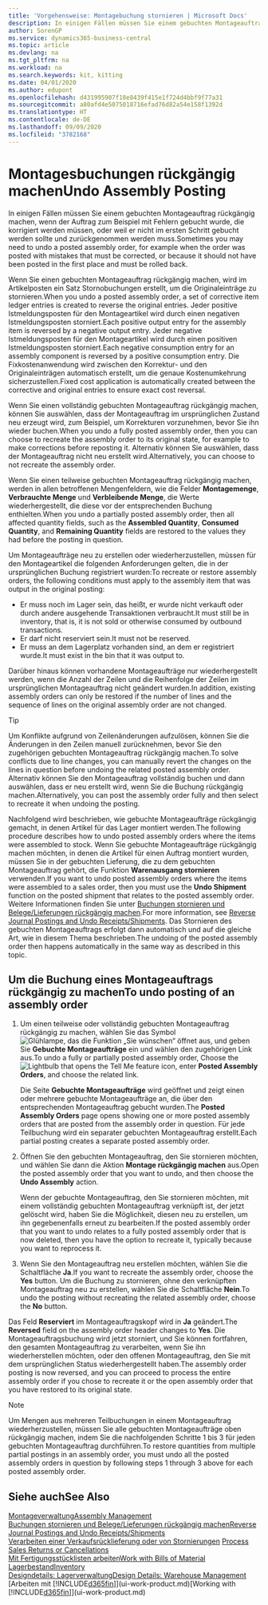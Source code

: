 ```yaml
---
title: 'Vorgehensweise: Montagebuchung stornieren | Microsoft Docs'
description: In einigen Fällen müssen Sie einem gebuchten Montageauftrag rückgängig machen, wenn der Auftrag zum Beispiel mit Fehlern gebucht wurde, die korrigiert werden müssen, oder weil er nicht im ersten Schritt gebucht werden sollte und zurückgenommen werden muss.
author: SorenGP
ms.service: dynamics365-business-central
ms.topic: article
ms.devlang: na
ms.tgt_pltfrm: na
ms.workload: na
ms.search.keywords: kit, kitting
ms.date: 04/01/2020
ms.author: edupont
ms.openlocfilehash: d431995907f18e8439f415e1f724d4bbf9f77a31
ms.sourcegitcommit: a80afd4e5075018716efad76d82a54e158f1392d
ms.translationtype: HT
ms.contentlocale: de-DE
ms.lasthandoff: 09/09/2020
ms.locfileid: "3782168"
---
```

# <a name="undo-assembly-posting"></a><span data-ttu-id="eeae8-103">Montagesbuchungen rückgängig machen</span><span class="sxs-lookup"><span data-stu-id="eeae8-103">Undo Assembly Posting</span></span>
<span data-ttu-id="eeae8-104">In einigen Fällen müssen Sie einem gebuchten Montageauftrag rückgängig machen, wenn der Auftrag zum Beispiel mit Fehlern gebucht wurde, die korrigiert werden müssen, oder weil er nicht im ersten Schritt gebucht werden sollte und zurückgenommen werden muss.</span><span class="sxs-lookup"><span data-stu-id="eeae8-104">Sometimes you may need to undo a posted assembly order, for example when the order was posted with mistakes that must be corrected, or because it should not have been posted in the first place and must be rolled back.</span></span>

<span data-ttu-id="eeae8-105">Wenn Sie einen gebuchten Montageauftrag rückgängig machen, wird im Artikelposten ein Satz Stornobuchungen erstellt, um die Originaleinträge zu stornieren.</span><span class="sxs-lookup"><span data-stu-id="eeae8-105">When you undo a posted assembly order, a set of corrective item ledger entries is created to reverse the original entries.</span></span> <span data-ttu-id="eeae8-106">Jeder positive Istmeldungsposten für den Montageartikel wird durch einen negativen Istmeldungsposten storniert.</span><span class="sxs-lookup"><span data-stu-id="eeae8-106">Each positive output entry for the assembly item is reversed by a negative output entry.</span></span> <span data-ttu-id="eeae8-107">Jeder negative Istmeldungsposten für den Montageartikel wird durch einen positiven Istmeldungsposten storniert.</span><span class="sxs-lookup"><span data-stu-id="eeae8-107">Each negative consumption entry for an assembly component is reversed by a positive consumption entry.</span></span> <span data-ttu-id="eeae8-108">Die Fixkostenanwendung wird zwischen den Korrektur- und den Originaleinträgen automatisch erstellt, um die genaue Kostenumkehrung sicherzustellen.</span><span class="sxs-lookup"><span data-stu-id="eeae8-108">Fixed cost application is automatically created between the corrective and original entries to ensure exact cost reversal.</span></span>  

<span data-ttu-id="eeae8-109">Wenn Sie einen vollständig gebuchten Montageauftrag rückgängig machen, können Sie auswählen, dass der Montageauftrag im ursprünglichen Zustand neu erzeugt wird, zum Beispiel, um Korrekturen vorzunehmen, bevor Sie ihn wieder buchen.</span><span class="sxs-lookup"><span data-stu-id="eeae8-109">When you undo a fully posted assembly order, then you can choose to recreate the assembly order to its original state, for example to make corrections before reposting it.</span></span> <span data-ttu-id="eeae8-110">Alternativ können Sie auswählen, dass der Montageauftrag nicht neu erstellt wird.</span><span class="sxs-lookup"><span data-stu-id="eeae8-110">Alternatively, you can choose to not recreate the assembly order.</span></span>  

<span data-ttu-id="eeae8-111">Wenn Sie einen teilweise gebuchten Montageauftrag rückgängig machen, werden in allen betroffenen Mengenfeldern, wie die Felder **Montagemenge**, **Verbrauchte Menge** und **Verbleibende Menge**, die Werte wiederhergestellt, die diese vor der entsprechenden Buchung enthielten.</span><span class="sxs-lookup"><span data-stu-id="eeae8-111">When you undo a partially posted assembly order, then all affected quantity fields, such as the **Assembled Quantity**, **Consumed Quantity**, and **Remaining Quantity** fields are restored to the values they had before the posting in question.</span></span>  

<span data-ttu-id="eeae8-112">Um Montageaufträge neu zu erstellen oder wiederherzustellen, müssen für den Montageartikel die folgenden Anforderungen gelten, die in der ursprünglichen Buchung registriert wurden:</span><span class="sxs-lookup"><span data-stu-id="eeae8-112">To recreate or restore assembly orders, the following conditions must apply to the assembly item that was output in the original posting:</span></span>  

-   <span data-ttu-id="eeae8-113">Er muss noch im Lager sein, das heißt, er wurde nicht verkauft oder durch andere ausgehende Transaktionen verbraucht.</span><span class="sxs-lookup"><span data-stu-id="eeae8-113">It must still be in inventory, that is, it is not sold or otherwise consumed by outbound transactions.</span></span>  
-   <span data-ttu-id="eeae8-114">Er darf nicht reserviert sein.</span><span class="sxs-lookup"><span data-stu-id="eeae8-114">It must not be reserved.</span></span>  
-   <span data-ttu-id="eeae8-115">Er muss an dem Lagerplatz vorhanden sind, an dem er registriert wurde.</span><span class="sxs-lookup"><span data-stu-id="eeae8-115">It must exist in the bin that it was output to.</span></span>  

<span data-ttu-id="eeae8-116">Darüber hinaus können vorhandene Montageaufträge nur wiederhergestellt werden, wenn die Anzahl der Zeilen und die Reihenfolge der Zeilen im ursprünglichen Montageauftrag nicht geändert wurden.</span><span class="sxs-lookup"><span data-stu-id="eeae8-116">In addition, existing assembly orders can only be restored if the number of lines and the sequence of lines on the original assembly order are not changed.</span></span>  

> [!TIP]  
>  <span data-ttu-id="eeae8-117">Um Konflikte aufgrund von Zeilenänderungen aufzulösen, können Sie die Änderungen in den Zeilen manuell zurücknehmen, bevor Sie den zugehörigen gebuchten Montageauftrag rückgängig machen.</span><span class="sxs-lookup"><span data-stu-id="eeae8-117">To solve conflicts due to line changes, you can manually revert the changes on the lines in question before undoing the related posted assembly order.</span></span> <span data-ttu-id="eeae8-118">Alternativ können Sie den Montageauftrag vollständig buchen und dann auswählen, dass er neu erstellt wird, wenn Sie die Buchung rückgängig machen.</span><span class="sxs-lookup"><span data-stu-id="eeae8-118">Alternatively, you can post the assembly order fully and then select to recreate it when undoing the posting.</span></span>  

<span data-ttu-id="eeae8-119">Nachfolgend wird beschrieben, wie gebuchte Montageaufträge rückgängig gemacht, in denen Artikel für das Lager montiert werden.</span><span class="sxs-lookup"><span data-stu-id="eeae8-119">The following procedure describes how to undo posted assembly orders where the items were assembled to stock.</span></span> <span data-ttu-id="eeae8-120">Wenn Sie gebuchte Montageaufträge rückgängig machen möchten, in denen die Artikel für einen Auftrag montiert wurden, müssen Sie in der gebuchten Lieferung, die zu dem gebuchten Montageauftrag gehört, die Funktion **Warenausgang stornieren** verwenden.</span><span class="sxs-lookup"><span data-stu-id="eeae8-120">If you want to undo posted assembly orders where the items were assembled to a sales order, then you must use the **Undo Shipment** function on the posted shipment that relates to the posted assembly order.</span></span> <span data-ttu-id="eeae8-121">Weitere Informationen finden Sie unter [Buchungen stornieren und Belege/Lieferungen rückgängig machen](finance-how-reverse-journal-posting.md).</span><span class="sxs-lookup"><span data-stu-id="eeae8-121">For more information, see [Reverse Journal Postings and Undo Receipts/Shipments](finance-how-reverse-journal-posting.md).</span></span> <span data-ttu-id="eeae8-122">Das Stornieren des gebuchten Montageauftrags erfolgt dann automatisch und auf die gleiche Art, wie in diesem Thema beschrieben.</span><span class="sxs-lookup"><span data-stu-id="eeae8-122">The undoing of the posted assembly order then happens automatically in the same way as described in this topic.</span></span>  

## <a name="to-undo-posting-of-an-assembly-order"></a><span data-ttu-id="eeae8-123">Um die Buchung eines Montageauftrags rückgängig zu machen</span><span class="sxs-lookup"><span data-stu-id="eeae8-123">To undo posting of an assembly order</span></span>  
1.  <span data-ttu-id="eeae8-124">Um einen teilweise oder vollständig gebuchten Montageauftrag rückgängig zu machen, wählen Sie das Symbol ![Glühlampe, das die Funktion „Sie wünschen“ öffnet](media/ui-search/search_small.png "Was möchten Sie tun?") aus, und geben Sie **Gebuchte Montageaufträge** ein und wählen den zugehörigen Link aus.</span><span class="sxs-lookup"><span data-stu-id="eeae8-124">To undo a fully or partially posted assembly order, Choose the ![Lightbulb that opens the Tell Me feature](media/ui-search/search_small.png "Tell me what you want to do") icon, enter **Posted Assembly Orders**, and choose the related link.</span></span>  

    <span data-ttu-id="eeae8-125">Die Seite **Gebuchte Montageaufträge** wird geöffnet und zeigt einen oder mehrere gebuchte Montageaufträge an, die über den entsprechenden Montageauftrag gebucht wurden.</span><span class="sxs-lookup"><span data-stu-id="eeae8-125">The **Posted Assembly Orders** page opens showing one or more posted assembly orders that are posted from the assembly order in question.</span></span> <span data-ttu-id="eeae8-126">Für jede Teilbuchung wird ein separater gebuchten Montageauftrag erstellt.</span><span class="sxs-lookup"><span data-stu-id="eeae8-126">Each partial posting creates a separate posted assembly order.</span></span>  
2.  <span data-ttu-id="eeae8-127">Öffnen Sie den gebuchten Montageauftrag, den Sie stornieren möchten, und wählen Sie dann die Aktion **Montage rückgängig machen** aus.</span><span class="sxs-lookup"><span data-stu-id="eeae8-127">Open the posted assembly order that you want to undo, and then choose the **Undo Assembly** action.</span></span>  

    <span data-ttu-id="eeae8-128">Wenn der gebuchte Montageauftrag, den Sie stornieren möchten, mit einem vollständig gebuchten Montageauftrag verknüpft ist, der jetzt gelöscht wird, haben Sie die Möglichkeit, diesen neu zu erstellen, um ihn gegebenenfalls erneut zu bearbeiten.</span><span class="sxs-lookup"><span data-stu-id="eeae8-128">If the posted assembly order that you want to undo relates to a fully posted assembly order that is now deleted, then you have the option to recreate it, typically because you want to reprocess it.</span></span>  
3.  <span data-ttu-id="eeae8-129">Wenn Sie den Montageauftrag neu erstellen möchten, wählen Sie die Schaltfläche **Ja**.</span><span class="sxs-lookup"><span data-stu-id="eeae8-129">If you want to recreate the assembly order, choose the **Yes** button.</span></span> <span data-ttu-id="eeae8-130">Um die Buchung zu stornieren, ohne den verknüpften Montageauftrag neu zu erstellen, wählen Sie die Schaltfläche **Nein**.</span><span class="sxs-lookup"><span data-stu-id="eeae8-130">To undo the posting without recreating the related assembly order, choose the **No** button.</span></span>  

<span data-ttu-id="eeae8-131">Das Feld **Reserviert** im Montageauftragskopf wird in **Ja** geändert.</span><span class="sxs-lookup"><span data-stu-id="eeae8-131">The **Reversed** field on the assembly order header changes to **Yes**.</span></span> <span data-ttu-id="eeae8-132">Die Montageauftragsbuchung wird jetzt storniert, und Sie können fortfahren, den gesamten Montageauftrag zu verarbeiten, wenn Sie ihn wiederherstellen möchten, oder den offenen Montageauftrag, den Sie mit dem ursprünglichen Status wiederhergestellt haben.</span><span class="sxs-lookup"><span data-stu-id="eeae8-132">The assembly order posting is now reversed, and you can proceed to process the entire assembly order if you chose to recreate it or the open assembly order that you have restored to its original state.</span></span>  

> [!NOTE]  
>  <span data-ttu-id="eeae8-133">Um Mengen aus mehreren Teilbuchungen in einem Montageauftrag wiederherzustellen, müssen Sie alle gebuchten Montageaufträge oben rückgängig machen, indem Sie die nachfolgenden Schritte 1 bis 3 für jeden gebuchten Montageauftrag durchführen.</span><span class="sxs-lookup"><span data-stu-id="eeae8-133">To restore quantities from multiple partial postings in an assembly order, you must undo all the posted assembly orders in question by following steps 1 through 3 above for each posted assembly order.</span></span>  

## <a name="see-also"></a><span data-ttu-id="eeae8-134">Siehe auch</span><span class="sxs-lookup"><span data-stu-id="eeae8-134">See Also</span></span>  
[<span data-ttu-id="eeae8-135">Montageverwaltung</span><span class="sxs-lookup"><span data-stu-id="eeae8-135">Assembly Management</span></span>](assembly-assemble-items.md)  
[<span data-ttu-id="eeae8-136">Buchungen stornieren und Belege/Lieferungen rückgängig machen</span><span class="sxs-lookup"><span data-stu-id="eeae8-136">Reverse Journal Postings and Undo Receipts/Shipments</span></span>](finance-how-reverse-journal-posting.md)  
<span data-ttu-id="eeae8-137">[Verarbeiten einer Verkaufsrücklieferung oder von Stornierungen](sales-how-process-sales-returns-cancellations.md)  </span><span class="sxs-lookup"><span data-stu-id="eeae8-137">[Process Sales Returns or Cancellations](sales-how-process-sales-returns-cancellations.md)  </span></span>  
[<span data-ttu-id="eeae8-138">Mit Fertigungsstücklisten arbeiten</span><span class="sxs-lookup"><span data-stu-id="eeae8-138">Work with Bills of Material</span></span>](inventory-how-work-BOMs.md)  
[<span data-ttu-id="eeae8-139">Lagerbestand</span><span class="sxs-lookup"><span data-stu-id="eeae8-139">Inventory</span></span>](inventory-manage-inventory.md)  
[<span data-ttu-id="eeae8-140">Designdetails: Lagerverwaltung</span><span class="sxs-lookup"><span data-stu-id="eeae8-140">Design Details: Warehouse Management</span></span>](design-details-warehouse-management.md)  
<span data-ttu-id="eeae8-141">[Arbeiten mit [!INCLUDE[d365fin](includes/d365fin_md.md)]](ui-work-product.md)</span><span class="sxs-lookup"><span data-stu-id="eeae8-141">[Working with [!INCLUDE[d365fin](includes/d365fin_md.md)]](ui-work-product.md)</span></span>
